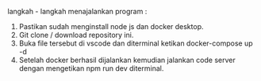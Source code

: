 langkah - langkah menajalankan program :
1. Pastikan sudah menginstall node js dan docker desktop.
2. Git clone / download repository ini.
3. Buka file tersebut di vscode dan diterminal ketikan docker-compose up -d
4. Setelah docker berhasil dijalankan kemudian jalankan code server dengan mengetikan npm run dev diterminal.
 



